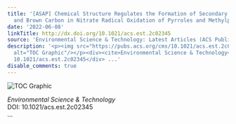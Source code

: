 ```yaml
---
title: '[ASAP] Chemical Structure Regulates the Formation of Secondary Organic Aerosol
  and Brown Carbon in Nitrate Radical Oxidation of Pyrroles and Methylpyrroles'
date: '2022-06-08'
linkTitle: http://dx.doi.org/10.1021/acs.est.2c02345
source: 'Environmental Science & Technology: Latest Articles (ACS Publications)'
description: '<p><img src="https://pubs.acs.org/cms/10.1021/acs.est.2c02345/asset/images/medium/es2c02345_0006.gif"
  alt="TOC Graphic"/></p><div><cite>Environmental Science & Technology</cite></div><div>DOI:
  10.1021/acs.est.2c02345</div> ...'
disable_comments: true
---
```

<p><img src="https://pubs.acs.org/cms/10.1021/acs.est.2c02345/asset/images/medium/es2c02345_0006.gif" alt="TOC Graphic"/></p><div><cite>Environmental Science & Technology</cite></div><div>DOI: 10.1021/acs.est.2c02345</div> ...